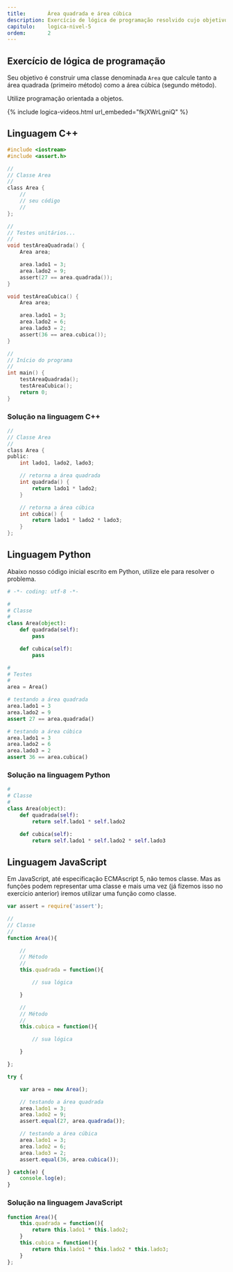 ```yaml
---
title:       Área quadrada e área cúbica
description: Exercício de lógica de programação resolvido cujo objetivo é encontrar a área quadra e cúbica.
capitulo:    logica-nivel-5
ordem:       2
---
```




Exercício de lógica de programação
---

Seu objetivo é construir uma classe denominada `Area` que calcule tanto a área quadrada (primeiro método) como a
área cúbica (segundo método).

Utilize programação orientada a objetos.

{% include logica-videos.html url_embeded="fkjXWrLgniQ" %}


Linguagem C++
---

```c
#include <iostream>
#include <assert.h>

//
// Classe Area
//
class Area {
    //
    // seu código
    //
};

//
// Testes unitários...
//
void testAreaQuadrada() {
    Area area;

    area.lado1 = 3;
    area.lado2 = 9;
    assert(27 == area.quadrada());
}

void testAreaCubica() {
    Area area;

    area.lado1 = 3;
    area.lado2 = 6;
    area.lado3 = 2;
    assert(36 == area.cubica());
}

//
// Início do programa
//
int main() {
    testAreaQuadrada();
    testAreaCubica();
    return 0;
}
```

### Solução na linguagem C++

```c
//
// Classe Area
//
class Area {
public:
    int lado1, lado2, lado3;

    // retorna a área quadrada
    int quadrada() {
        return lado1 * lado2;
    }

    // retorna a área cúbica
    int cubica() {
        return lado1 * lado2 * lado3;
    }
};
```




Linguagem Python
---

Abaixo nosso código inicial escrito em Python, utilize ele para resolver o problema.

```python
# -*- coding: utf-8 -*-

#
# Classe
#
class Area(object):
    def quadrada(self):
        pass

    def cubica(self):
        pass

#
# Testes
#
area = Area()

# testando a área quadrada
area.lado1 = 3
area.lado2 = 9
assert 27 == area.quadrada()

# testando a área cúbica
area.lado1 = 3
area.lado2 = 6
area.lado3 = 2
assert 36 == area.cubica()
```


### Solução na linguagem Python

```python
#
# Classe
#
class Area(object):
    def quadrada(self):
        return self.lado1 * self.lado2

    def cubica(self):
        return self.lado1 * self.lado2 * self.lado3
```




Linguagem JavaScript
---

Em JavaScript, até especificação ECMAscript 5, não temos classe. Mas as funções podem representar uma classe e mais uma
vez (já fizemos isso no exercício anterior) iremos utilizar uma função como classe.

```javascript
var assert = require('assert');

//
// Classe
//
function Area(){

    //
    // Método
    //
    this.quadrada = function(){

        // sua lógica

    }

    //
    // Método
    //
    this.cubica = function(){

        // sua lógica

    }

};

try {

    var area = new Area();

    // testando a área quadrada
    area.lado1 = 3;
    area.lado2 = 9;
    assert.equal(27, area.quadrada());

    // testando a área cúbica
    area.lado1 = 3;
    area.lado2 = 6;
    area.lado3 = 2;
    assert.equal(36, area.cubica());

} catch(e) {
    console.log(e);
}
```


### Solução na linguagem JavaScript

```javascript
function Area(){
    this.quadrada = function(){
        return this.lado1 * this.lado2;
    }
    this.cubica = function(){
        return this.lado1 * this.lado2 * this.lado3;
    }
};
```

